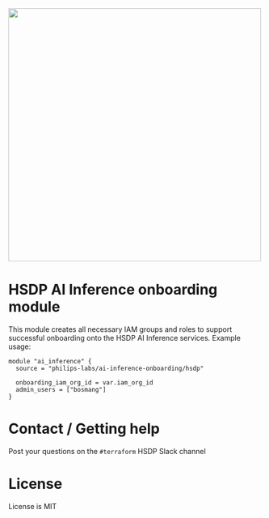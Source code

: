 <img src="https://cdn.rawgit.com/hashicorp/terraform-website/master/content/source/assets/images/logo-hashicorp.svg" width="500px">

# HSDP AI Inference onboarding module
This module creates all necessary IAM groups and roles to support successful onboarding onto the HSDP AI Inference services. Example usage:

```hcl
module "ai_inference" {
  source = "philips-labs/ai-inference-onboarding/hsdp"

  onboarding_iam_org_id = var.iam_org_id
  admin_users = ["bosmang"]
}
```

<!--- BEGIN_TF_DOCS --->
<!--- END_TF_DOCS --->

# Contact / Getting help
Post your questions on the `#terraform` HSDP Slack channel

# License
License is MIT
